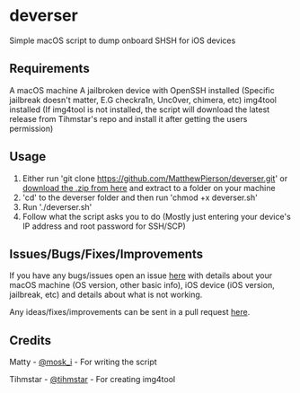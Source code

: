 # deverser
Simple macOS script to dump onboard SHSH for iOS devices

## Requirements

A macOS machine
A jailbroken device with OpenSSH installed (Specific jailbreak doesn't matter, E.G checkra1n, Unc0ver, chimera, etc)
img4tool installed (If img4tool is not installed, the script will download the latest release from Tihmstar's repo and install it after getting the users permission)

## Usage

1. Either run 'git clone https://github.com/MatthewPierson/deverser.git' or [download the .zip from here](https://github.com/MatthewPierson/deverser/archive/master.zip) and extract to a folder on your machine
2. 'cd' to the deverser folder and then run 'chmod +x deverser.sh'
3. Run './deverser.sh'
4. Follow what the script asks you to do (Mostly just entering your device's IP address and root password for SSH/SCP)

## Issues/Bugs/Fixes/Improvements

If you have any bugs/issues open an issue [here](https://github.com/MatthewPierson/deverser/issues) with details about your macOS machine (OS version, other basic info), iOS device (iOS version, jailbreak, etc) and details about what is not working.

Any ideas/fixes/improvements can be sent in a pull request [here](https://github.com/MatthewPierson/deverser/pulls).

## Credits

Matty - [@mosk_i](https://twitter.com/mosk_i) - For writing the script

Tihmstar - [@tihmstar](https://twitter.com/tihmstar) - For creating img4tool